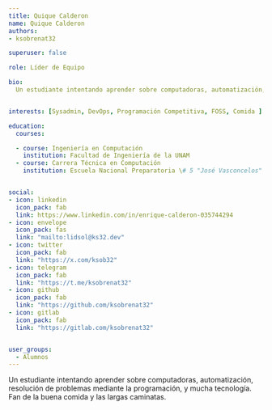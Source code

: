 ```yaml
---
title: Quique Calderon
name: Quique Calderon
authors:
- ksobrenat32

superuser: false

role: Líder de Equipo

bio:
  Un estudiante intentando aprender sobre computadoras, automatización, resolución de problemas mediante la programación, y mucha tecnología. Fan de la buena comida y las largas caminatas.


interests: [Sysadmin, DevOps, Programación Competitiva, FOSS, Comida ]

education:
  courses:

  - course: Ingeniería en Computación
    institution: Facultad de Ingeniería de la UNAM
  - course: Carrera Técnica en Computación
    institution: Escuela Nacional Preparatoria \# 5 "José Vasconcelos"


social:
- icon: linkedin
  icon_pack: fab
  link: https://www.linkedin.com/in/enrique-calderon-035744294
- icon: envelope
  icon_pack: fas
  link: "mailto:lidsol@ks32.dev"
- icon: twitter
  icon_pack: fab
  link: "https://x.com/ksob32"
- icon: telegram
  icon_pack: fab
  link: "https://t.me/ksobrenat32"
- icon: github
  icon_pack: fab
  link: "https://github.com/ksobrenat32"
- icon: gitlab
  icon_pack: fab
  link: "https://gitlab.com/ksobrenat32"


user_groups:
  - Alumnos
---
```

Un estudiante intentando aprender sobre computadoras, automatización, resolución de problemas mediante la programación, y mucha tecnología. Fan de la buena comida y las largas caminatas.
